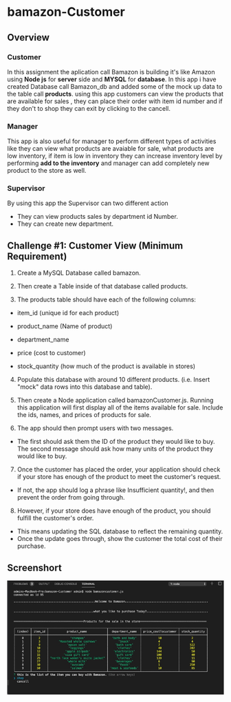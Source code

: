 # bamazon-Customer
## Overview
### Customer 
In this assignment the aplication call Bamazon is building it's like Amazon using  **Node js** for **server** side and **MYSQL** for **database**. In this app i have created Database call Bamazon_db and added some of the mock up data to the table call **products**. using this app customers can view the products that are available for sales , they can place their order with item id number and if they don't to shop they can exit by clicking to the cancell.
 ### Manager 
 This app is also useful for manager to perform different types of activities like they can view what products are  avaiable for sale, what products are low inventory, if item is low in inventory they can increase inventory level by performing **add to the inventory** and manager can add completely new product to the store as well.
### Supervisor 
By using this app the Supervisor can two different action 
- They can view products sales by department id Number.
- They can create new department.

## Challenge #1: Customer View (Minimum Requirement)
1. Create a MySQL Database called bamazon.


2. Then create a Table inside of that database called products.


3. The products table should have each of the following columns:


- item_id (unique id for each product)


- product_name (Name of product)


- department_name


- price (cost to customer)


- stock_quantity (how much of the product is available in stores)




4. Populate this database with around 10 different products. (i.e. Insert "mock" data rows into this database and table).


5. Then create a Node application called bamazonCustomer.js. Running this application will first display all of the items available for sale. Include the ids, names, and prices of products for sale.


6. The app should then prompt users with two messages.

- The first should ask them the ID of the product they would like to buy.
The second message should ask how many units of the product they would like to buy.



7. Once the customer has placed the order, your application should check if your store has enough of the product to meet the customer's request.

- If not, the app should log a phrase like Insufficient quantity!, and then prevent the order from going through.



8. However, if your store does have enough of the product, you should fulfill the customer's order.

- This means updating the SQL database to reflect the remaining quantity.
- Once the update goes through, show the customer the total cost of their purchase.

## Screenshort
<img src="images/Image 11-18-19 at 11.59 PM.jpg"
alt="database table in console"/>